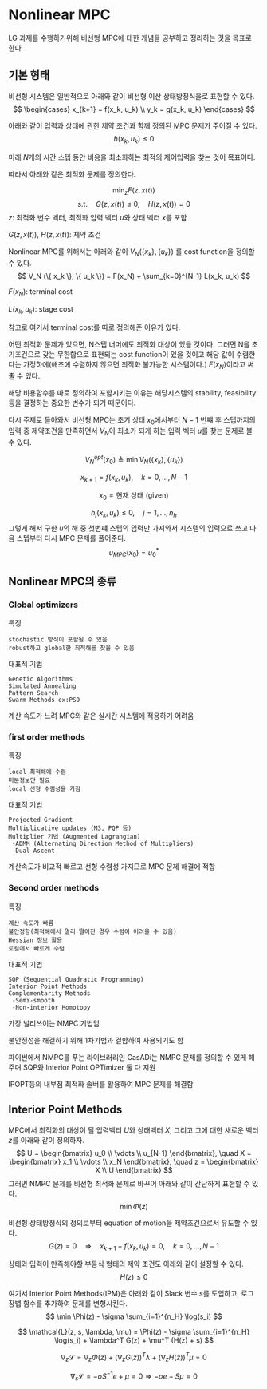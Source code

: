# Nonlinear MPC
LG 과제를 수행하기위해 비선형 MPC에 대한 개념을 공부하고 정리하는 것을 목표로 한다.
## 기본 형태
비선형 시스템은 일반적으로 아래와 같이 비선형 이산 상태방정식을로 표현할 수 있다.
$$
\begin{cases}
x_{k+1} = f(x_k, u_k) \\
y_k = g(x_k, u_k)
\end{cases}
$$

아래와 같이 입력과 상태에 관한 제약 조건과 함께 정의된 MPC 문제가 주어질 수 있다.
$$
h(x_k, u_k) \leq 0
$$

미래 $N$개의 시간 스텝 동안 비용을 최소화하는 최적의 제어입력을 찾는 것이 목표이다.

따라서 아래와 같은 최적화 문제를 정의한다.

$$
\min_{z} F(z, x(t))
$$
$$
\text{s.t.} \quad G(z, x(t)) \leq 0, \quad H(z, x(t)) = 0
$$
$z$: 최적화 변수 벡터, 최적화 입력 벡터 $u$와 상태 벡터 $x$를 포함

$G(z, x(t))$, $H(z, x(t))$: 제약 조건


Nonlinear MPC를 위해서는 아래와 같이 $V_N(\{ x_k \}, \{ u_k \})$ 를 cost function을 정의할 수 있다.
$$
V_N (\{ x_k \}, \{ u_k \}) = F(x_N) + \sum_{k=0}^{N-1} L(x_k, u_k)
$$

$F(x_N)$: terminal cost 

$L (x_k,u_k)$: stage cost


참고로 여기서 terminal cost를 따로 정의해준 이유가 있다.

어떤 최적화 문제가 있으면, N스텝 너머에도 최적화 대상이 있을 것이다. 그러면 N을 초기조건으로 갖는 무한합으로 표현되는 cost function이 있을 것이고 해당 값이 수렴한다는 가정하에(애초에 수렴하지 않으면 최적화 불가능한 시스템이다.) $F(x_N)$이라고 써줄 수 있다.

해당 비용함수를 따로 정의하여 포함시키는 이유는 해당시스템의 stability, feasibility 등을 결정하는 중요한 변수가 되기 때문이다.



다시 주제로 돌아와서 비선형 MPC는 초기 상태 $x_0$에서부터 $N-1$ 번쨰 후 스텝까지의 입력 중 제약조건을 만족하면서 $V_N$이 최소가 되게 하는 입력 벡터 $u$를 찾는 문제로 볼 수 있다.

$$
V_N^{opt}(x_0) \triangleq \min V_N (\{ x_k \}, \{ u_k \})
$$

$$
x_{k+1} = f(x_k, u_k), \quad k = 0, \dots, N-1
$$

$$
x_0 = \text{현재 상태 (given)}
$$

$$
h_j(x_k, u_k) \leq 0, \quad j = 1, \dots, n_h
$$
그렇게 해서 구한 $u$의 해 중 첫번쨰 스텝의 입력만 가져와서 시스템의 입력으로 쓰고 다음 스텝부터 다시 MPC 문제를 풀어준다.
$$
u_{MPC}(x_0) = u_0^*
$$


## Nonlinear MPC의 종류
### Global optimizers 
특징
```
stochastic 방식이 포함될 수 있음
robust하고 global한 최적해를 찾을 수 있음
```
대표적 기법
```
Genetic Algorithms
Simulated Annealing
Pattern Search
Swarm Methods ex:PSO
```
계산 속도가 느려 MPC와 같은 실시간 시스템에 적용하기 어려움

### first order methods
특징
```
local 최적해에 수렴
미분정보만 필요
local 선형 수렴성을 가짐
```

대표적 기법
```
Projected Gradient 
Multiplicative updates (M3, PQP 등)
Multiplier 기법 (Augmented Lagrangian)
 -ADMM (Alternating Direction Method of Multipliers)
 -Dual Ascent
```

계산속도가 비교적 빠르고 선형 수렴성 가지므로 MPC 문제 해결에 적합

### Second order methods
특징
```
계산 속도가 빠름
불안정함(최적해에서 멀리 떨어진 경우 수렴이 어려울 수 있음)
Hessian 정보 활용
로컬에서 빠르게 수렴
```

대표적 기법
```
SQP (Sequential Quadratic Programming)
Interior Point Methods 
Complementarity Methods
 -Semi-smooth 
 -Non-interior Homotopy
```

가장 널리쓰이는 NMPC 기법임 

불안정성을 해결하기 위해 1차기법과 결합하여 사용되기도 함

파이썬에서 NMPC를 푸는 라이브러리인 CasADi는 
NMPC 문제를 정의할 수 있게 해주며 SQP와 Interior Point OPTimizer 둘 다 지원

IPOPT등의 내부점 최적화 솔버를 활용하여 MPC 문제를 해결함

## Interior Point Methods
MPC에서 최적화의 대상이 될 입력벡터 $U$와 상태벡터 $X$, 그리고 그에 대한 새로운 벡터 $z$를 아래와 같이 정의하자.
$$
U =
\begin{bmatrix} 
    u_0 \\ 
    \vdots \\ 
    u_{N-1} 
\end{bmatrix}, 
\quad
X =
\begin{bmatrix} 
    x_1 \\ 
    \vdots \\ 
    x_N 
\end{bmatrix}, 
\quad
z =
\begin{bmatrix} 
    X \\ 
    U 
\end{bmatrix}
$$
그러면 NMPC 문제를 비선형 최적화 문제로 바꾸어 아래와 같이 간단하게 표현할 수 있다.
$$
\min \Phi(z)
$$



비선형 상태방정식의 정의로부터 equation of motion을 제약조건으로서 유도할 수 있다.
$$
G(z) = 0 \quad \Rightarrow \quad x_{k+1} - f(x_k, u_k) = 0, \quad k = 0, \dots, N-1
$$

상태와 입력이 만족해야할 부등식 형태의 제약 조건도 아래와 같이 설정할 수 있다.
$$
H(z) \leq 0
$$

여기서 Interior Point Methods(IPM)은 아래와 같이 Slack 변수 $s$를 도입하고, 로그 장볍 함수를 추가하여 문제를 변형시킨다.
$$
\min \Phi(z) - \sigma \sum_{i=1}^{n_H} \log(s_i)
$$

$$
\mathcal{L}(z, s, \lambda, \mu) = \Phi(z) - \sigma \sum_{i=1}^{n_H} \log(s_i) + \lambda^T G(z) + \mu^T (H(z) + s)
$$

$$
\nabla_z \mathcal{L} = \nabla_z \Phi(z) + (\nabla_z G(z))^T \lambda + (\nabla_z H(z))^T \mu = 0
$$

$$
\nabla_s \mathcal{L} = -\sigma S^{-1} e + \mu = 0 \Rightarrow -\sigma e + S \mu = 0
$$
